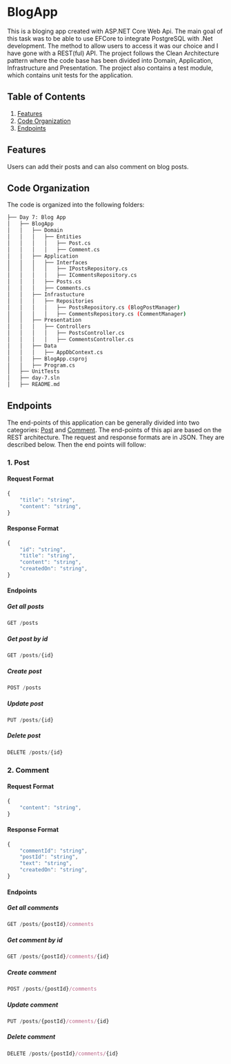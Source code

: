# BlogApp
This is a bloging app created with ASP.NET Core Web Api. The main goal of this task was to be able to use EFCore to integrate PostgreSQL with .Net development. The method to allow users to access it was our choice and I have gone with a REST(ful) API. The project follows the Clean Architecture pattern where the code base has been divided into Domain, Application, Infrastructure and Presentation. The project also contains a test module, which contains unit tests for the application.

## Table of Contents
1. [Features](#features)
2. [Code Organization](#code-organization)
3. [Endpoints](#endpoints)

## Features
Users can add their posts and can also comment on blog posts.

## Code Organization
The code is organized into the following folders:
```bash
├── Day 7: Blog App
│   ├── BlogApp
│   │   ├── Domain
│   │   │   ├── Entities
│   │   │   │   ├── Post.cs
│   │   │   │   ├── Comment.cs
│   │   ├── Application
│   │   │   ├── Interfaces
│   │   │   │   ├── IPostsRepository.cs
│   │   │   │   ├── ICommentsRepository.cs  
│   │   │   ├── Posts.cs
│   │   │   ├── Comments.cs
│   │   ├── Infrastucture
│   │   │   ├── Repositories
│   │   │   │   ├── PostsRepository.cs (BlogPostManager)
│   │   │   │   ├── CommentsRepository.cs (CommentManager)
│   │   ├── Presentation
│   │   │   ├── Controllers
│   │   │   │   ├── PostsController.cs
│   │   │   │   ├── CommentsController.cs
│   │   ├── Data
│   │   │   ├── AppDbContext.cs
│   │   ├── BlogApp.csproj
│   │   ├── Program.cs
│   ├── UnitTests
│   ├── day-7.sln
│   ├── README.md
```

## Endpoints
The end-points of this application can be generally divided into two categories: [Post](#1-post) and [Comment](#2-comment).
The end-points of this api are based on the REST architecture. The request and response formats are in JSON. They are described below. Then the end points will follow:
### 1. Post
#### Request Format
```js
{
    "title": "string",
    "content": "string",
}
```

#### Response Format
```js
{
    "id": "string",
    "title": "string",
    "content": "string",
    "createdOn": "string",
}
```
#### Endpoints
##### Get all posts
```js
GET /posts
```

##### Get post by id
```js
GET /posts/{id}
```

##### Create post
```js
POST /posts
```

##### Update post
```js
PUT /posts/{id}
```

##### Delete post
```js
DELETE /posts/{id}
```

### 2. Comment
#### Request Format
```js
{
    "content": "string",
}
```

#### Response Format
```js
{
    "commentId": "string",
    "postId": "string",
    "text": "string",
    "createdOn": "string",
}
```

#### Endpoints
##### Get all comments
```js
GET /posts/{postId}/comments
```

##### Get comment by id
```js
GET /posts/{postId}/comments/{id}
```

##### Create comment
```js
POST /posts/{postId}/comments
```

##### Update comment
```js
PUT /posts/{postId}/comments/{id}
```

##### Delete comment
```js
DELETE /posts/{postId}/comments/{id}
```
